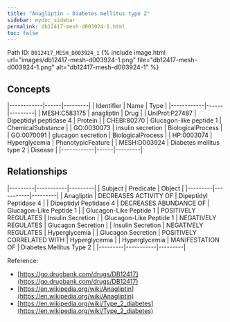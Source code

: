 ```yaml
---
title: "Anagliptin - Diabetes mellitus type 2"
sidebar: mydoc_sidebar
permalink: db12417-mesh-d003924-1.html
toc: false 
---
```



Path ID: `DB12417_MESH_D003924_1`
{% include image.html url="images/db12417-mesh-d003924-1.png" file="db12417-mesh-d003924-1.png" alt="db12417-mesh-d003924-1" %}

## Concepts

|------------|------|---------|
| Identifier | Name | Type    |
|------------|------|---------|
| MESH:C583175 | anagliptin | Drug |
| UniProt:P27487 | Dipeptidyl peptidase 4 | Protein |
| CHEBI:80270 | Glucagon-like peptide 1 | ChemicalSubstance |
| GO:0030073 | insulin secretion | BiologicalProcess |
| GO:0070091 | glucagon secretion | BiologicalProcess |
| HP:0003074 | Hyperglycemia | PhenotypicFeature |
| MESH:D003924 | Diabetes mellitus type 2 | Disease |
|------------|------|---------|

## Relationships

|---------|-----------|---------|
| Subject | Predicate | Object  |
|---------|-----------|---------|
| Anagliptin | DECREASES ACTIVITY OF | Dipeptidyl Peptidase 4 |
| Dipeptidyl Peptidase 4 | DECREASES ABUNDANCE OF | Glucagon-Like Peptide 1 |
| Glucagon-Like Peptide 1 | POSITIVELY REGULATES | Insulin Secretion |
| Glucagon-Like Peptide 1 | NEGATIVELY REGULATES | Glucagon Secretion |
| Insulin Secretion | NEGATIVELY REGULATES | Hyperglycemia |
| Glucagon Secretion | POSITIVELY CORRELATED WITH | Hyperglycemia |
| Hyperglycemia | MANIFESTATION OF | Diabetes Mellitus Type 2 |
|---------|-----------|---------|

Reference: 
  - [https://go.drugbank.com/drugs/DB12417](https://go.drugbank.com/drugs/DB12417)
  - [https://en.wikipedia.org/wiki/Anagliptin](https://en.wikipedia.org/wiki/Anagliptin)
  - [https://en.wikipedia.org/wiki/Type_2_diabetes](https://en.wikipedia.org/wiki/Type_2_diabetes)
